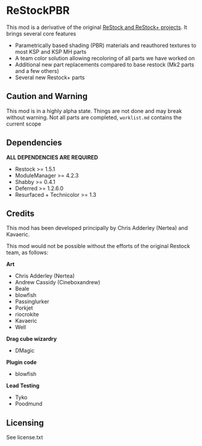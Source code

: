 # ReStockPBR

This mod is a derivative of the original [ReStock and ReStock+ projects](https://github.com/PorktoberRevolution/ReStocked). It brings several core features
- Parametrically based shading (PBR) materials and reauthored textures to most KSP and KSP MH parts
- A team color solution allowing recoloring of all parts we have worked on
- Additional new part replacements compared to base restock (Mk2 parts and a few others)
- Several new Restock+ parts

## Caution and Warning

This mod is in a highly alpha state. Things are not done and may break without warning. Not all parts are completed, `worklist.md` contains the current scope

## Dependencies

**ALL DEPENDENCIES ARE REQUIRED**

- Restock >= 1.5.1
- ModuleManager >= 4.2.3
- Shabby >= 0.4.1
- Deferred >= 1.2.6.0
- Resurfaced + Technicolor >= 1.3

## Credits

This mod has been developed principally by Chris Adderley (Nertea) and Kavaeric. 

This mod would not be possible without the efforts of the original Restock team, as follows:

**Art**
- Chris Adderley (Nertea)
- Andrew Cassidy (Cineboxandrew)
- Beale
- blowfish
- Passinglurker
- Porkjet
- riocrokite
- Kavaeric
- Well

**Drag cube wizardry**
- DMagic

**Plugin code**
- blowfish

**Lead Testing**
- Tyko
- Poodmund

## Licensing

See license.txt